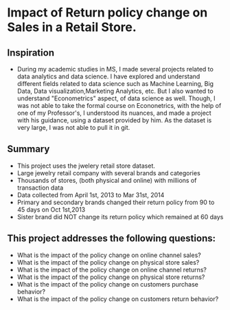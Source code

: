 # Impact of Return policy change on Sales in a Retail Store. 

## Inspiration
* During my academic studies in MS, I made several projects related to data analytics and data science. I have explored and understand different fields related to data science such as Machine Learning, Big Data, Data visualization,Marketing Analytics, etc. But I also wanted to understand "Econometrics" aspect, of data science as well. Though, I was not able to take the formal course on Econonetrics, with the help of one of my Professor's, I understood its nuances, and made a project with his guidance, using a dataset provided by him. As the dataset is very large, I was not able to pull it in git.

## Summary
* This project uses the jwelery retail store dataset. 
* Large jewelry retail company with several brands and
categories
* Thousands of stores, (both physical and online) with millions of
transaction data
* Data collected from April 1st, 2013 to Mar 31st, 2014
* Primary and secondary brands changed their return policy from
90 to 45 days on Oct 1st,2013
* Sister brand did NOT change its return policy which remained
at 60 days

## This project addresses the following questions:

* What is the impact of the policy change on online channel sales?
* What is the impact of the policy change on physical store sales?
* What is the impact of the policy change on online channel
returns?
* What is the impact of the policy change on physical store
returns?
* What is the impact of the policy change on customers purchase
behavior?
* What is the impact of the policy change on customers return
behavior?
